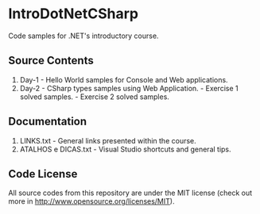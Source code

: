 IntroDotNetCSharp
=================

Code samples for .NET's introductory course.

## Source Contents

1. Day-1 - Hello World samples for Console and Web applications.
2. Day-2 - CSharp types samples using Web Application.
           - Exercise 1 solved samples.
           - Exercise 2 solved samples.

## Documentation

1. LINKS.txt - General links presented within the course.
2. ATALHOS e DICAS.txt - Visual Studio shortcuts and general tips.

## Code License

All source codes from this repository are under the MIT license (check out more in http://www.opensource.org/licenses/MIT).
